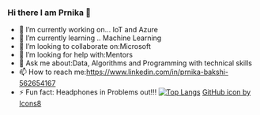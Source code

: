 ### Hi there I am Prnika 👋



- 🔭 I’m currently working on... IoT and Azure 
- 🌱 I’m currently learning .. Machine Learning 
- 👯 I’m looking to collaborate on:Microsoft 
- 🤔 I’m looking for help with:Mentors
- 💬 Ask me about:Data, Algorithms and Programming with technical skills
- 📫 How to reach me:https://www.linkedin.com/in/prnika-bakshi-562654167
- ⚡ Fun fact: Headphones in Problems out!!! 
[![Top Langs](https://github-readme-stats.vercel.app/api/top-langs/?username=prnika10)](https://github.com/prnika10/github-readme-stats) 
<a href="https://icons8.com/icon/118553/github">GitHub icon by Icons8</a>
